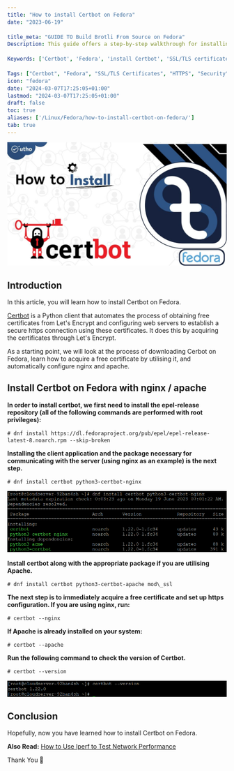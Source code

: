 ```yaml
---
title: "How to install Certbot on Fedora"
date: "2023-06-19"

title_meta: "GUIDE TO Build Brotli From Source on Fedora"
Description: This guide offers a step-by-step walkthrough for installing Certbot on Fedora. Follow these instructions to set up Certbot, a popular tool for automating the management of SSL/TLS certificates, ensuring secure HTTPS connections for your Fedora server.

Keywords: ['Certbot', 'Fedora', 'install Certbot', 'SSL/TLS certificates', 'HTTPS']

Tags: ["Certbot", "Fedora", "SSL/TLS Certificates", "HTTPS", "Security"]
icon: "fedora"
date: "2024-03-07T17:25:05+01:00"
lastmod: "2024-03-07T17:25:05+01:00" 
draft: false
toc: true
aliases: ['/Linux/Fedora/how-to-install-certbot-on-fedora/']
tab: true
---
```


![How to install Certbot on Fedora](images/How-to-install-Certbot-on-Fedora-1024x576.jpg)

## Introduction

In this article, you will learn how to install Certbot on Fedora.

[Certbot](https://en.wikipedia.org/wiki/Let%27s_Encrypt) is a Python client that automates the process of obtaining free certificates from Let's Encrypt and configuring web servers to establish a secure https connection using these certificates. It does this by acquiring the certificates through Let's Encrypt.

As a starting point, we will look at the process of downloading Cerbot on Fedora, learn how to acquire a free certificate by utilising it, and automatically configure nginx and apache.

## Install Certbot on Fedora with nginx / apache

**In order to install certbot, we first need to install the epel-release repository (all of the following commands are performed with root privileges):**

```
# dnf install https://dl.fedoraproject.org/pub/epel/epel-release-latest-8.noarch.rpm --skip-broken

```

**Installing the client application and the package necessary for communicating with the server (using nginx as an example) is the next step.**

```
# dnf install certbot python3-certbot-nginx

```

![How to install Certbot on Fedora](images/image-1182.png)

**Install certbot along with the appropriate package if you are utilising Apache.**

```
# dnf install certbot python3-certbot-apache mod\_ssl

```

**The next step is to immediately acquire a free certificate and set up https configuration. If you are using nginx, run:**

```
# certbot --nginx

```

**If Apache is already installed on your system:**

```
# certbot --apache

```

**Run the following command to check the version of Certbot.**

```
# certbot --version

```

![How to install Certbot on Fedora](images/image-1181.png)

## Conclusion

Hopefully, now you have learned how to install Certbot on Fedora.

**Also Read:** [How to Use Iperf to Test Network Performance](https://utho.com/docs/tutorial/how-to-use-iperf-to-test-network-performance/)

Thank You 🙂
